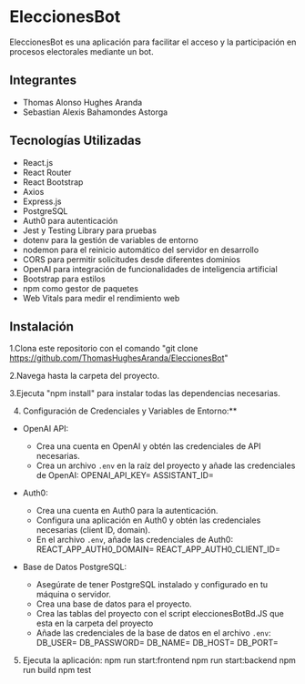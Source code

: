 # EleccionesBot
EleccionesBot es una aplicación para facilitar el acceso y la participación en procesos electorales mediante un bot.

## Integrantes
- Thomas Alonso Hughes Aranda
- Sebastian Alexis Bahamondes Astorga

## Tecnologías Utilizadas
- React.js
- React Router
- React Bootstrap
- Axios
- Express.js
- PostgreSQL
- Auth0 para autenticación
- Jest y Testing Library para pruebas
- dotenv para la gestión de variables de entorno
- nodemon para el reinicio automático del servidor en desarrollo
- CORS para permitir solicitudes desde diferentes dominios
- OpenAI para integración de funcionalidades de inteligencia artificial
- Bootstrap para estilos
- npm como gestor de paquetes
- Web Vitals para medir el rendimiento web

## Instalación
1.Clona este repositorio con el comando "git clone https://github.com/ThomasHughesAranda/EleccionesBot" 

2.Navega hasta la carpeta del proyecto.

3.Ejecuta "npm install" para instalar todas las dependencias necesarias.

4. Configuración de Credenciales y Variables de Entorno:**
- OpenAI API:
  - Crea una cuenta en OpenAI y obtén las credenciales de API necesarias.
  - Crea un archivo `.env` en la raíz del proyecto y añade las credenciales de OpenAI:
    OPENAI_API_KEY=
    ASSISTANT_ID=

- Auth0:
  - Crea una cuenta en Auth0 para la autenticación.
  - Configura una aplicación en Auth0 y obtén las credenciales necesarias (client ID, domain).
  - En el archivo `.env`, añade las credenciales de Auth0:
    REACT_APP_AUTH0_DOMAIN=
    REACT_APP_AUTH0_CLIENT_ID=

- Base de Datos PostgreSQL:
  - Asegúrate de tener PostgreSQL instalado y configurado en tu máquina o servidor.
  - Crea una base de datos para el proyecto.
  - Crea las tablas del proyecto con el script eleccionesBotBd.JS que esta en la carpeta del proyecto
  - Añade las credenciales de la base de datos en el archivo `.env`:
    DB_USER=
    DB_PASSWORD=
    DB_NAME=
    DB_HOST=
    DB_PORT=

5. Ejecuta la aplicación:
npm run start:frontend
npm run start:backend
npm run build
npm test

